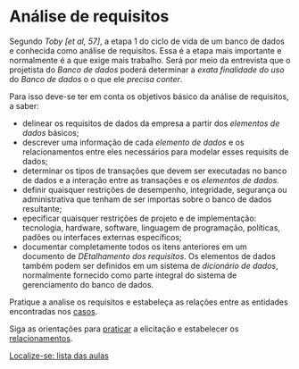 # Análise de requisitos

Segundo *Toby [et al, 57]*, a etapa 1 do ciclo de vida de um banco de dados e conhecida como análise de requisitos. Essa é a etapa mais importante e normalmente é a que exige mais trabalho. Será por meio da entrevista que o projetista do *Banco de dados* poderá determinar a *exata finalidade do uso* do *Banco de dados* o o que ele *precisa conter*.

Para isso deve-se ter em conta os objetivos básico da análise de requisitos, a saber:

- delinear os requisitos de dados da empresa a partir dos *elementos de dados* básicos;
- descrever uma informação de cada *elemento de dados* e os relacionamentos entre eles necessários para modelar esses requisits de dados;
- determinar os tipos de transações que devem ser executadas no banco de dados e a interação entre as transações e  os *elementos de dados*.
- definir quaisquer restrições de desempenho, integridade, segurança ou administrativa que tenham de ser importas sobre o banco de dados resultante;
- epecificar quaisquer restrições de projeto e de implementação: tecnologia, hardware, software, linguagem de programação, políticas, padões ou interfaces externas específicos;
- documentar completamente todos os itens anteriores em um documento de *DEtalhamento dos requisitos*. Os elementos de dados também podem ser definidos em um sistema de *dicionário de dados*, normalmente fornecido como parte integral do sistema de gerenciamento do banco de dados.

Pratique a analise os requisitos e estabeleça as relações entre as entidades encontradas nos [casos](https://github.com/tmenegaz/db_dendezeiros/blob/master/assunto/casos.md#estudos-de-caso).

Siga as orientações para [praticar](https://github.com/tmenegaz/db_dendezeiros/blob/master/assunto/casos.md#pratique) a elicitação e estabelecer os [relacionamentos](https://github.com/tmenegaz/db_dendezeiros/blob/master/assunto/casos.md#relacionamento).

[Localize-se: lista das aulas](https://github.com/tmenegaz/db_dendezeiros/blob/master/assunto/lista.md#lista-de-aulas)
